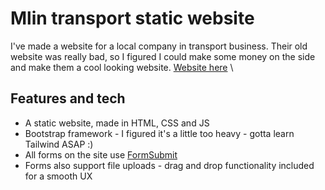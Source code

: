 # Mlin transport static website
I've made a website for a local company in transport business. Their old website was really bad, so I figured I could make some money on the side and make them a cool looking website. [Website here](https://www.lanlebar.github.io/) \

## Features and tech
- A static website, made in HTML, CSS and JS
- Bootstrap framework - I figured it's a little too heavy - gotta learn Tailwind ASAP :)
- All forms on the site use [FormSubmit](https://www.formsubmit.co) 
- Forms also support file uploads - drag and drop functionality included for a smooth UX
